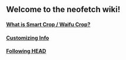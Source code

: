 ## Welcome to the neofetch wiki!

#### [What is Smart Crop / Waifu Crop?](https://github.com/dylanaraps/fetch/wiki/What-is-Smart-Crop-%5C--Waifu-Crop%3F)

#### [Customizing Info](https://github.com/dylanaraps/fetch/wiki/Customizing-Info)

#### [Following HEAD](https://github.com/dylanaraps/fetch/wiki/Following-HEAD)